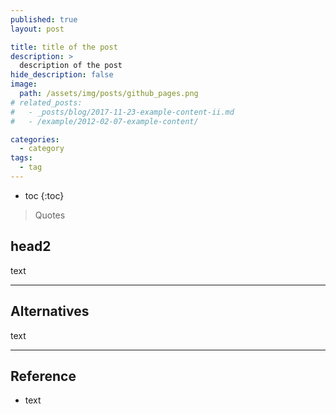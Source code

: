 ```yaml
---
published: true
layout: post

title: title of the post
description: >
  description of the post
hide_description: false
image: 
  path: /assets/img/posts/github_pages.png
# related_posts:
#   - _posts/blog/2017-11-23-example-content-ii.md
#   - /example/2012-02-07-example-content/

categories:
  - category
tags:
  - tag
---
```


* toc
{:toc}

> Quotes

## head2

text

---
## Alternatives

text

---
## Reference
- text